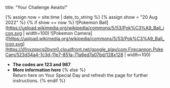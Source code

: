 title: "Your Challenge Awaits!"

{% assign now = site.time | date_to_string %}
{% assign show = "20 Aug 2022" %}
{% if show == now %}
  ![Pokemon Ball](https://upload.wikimedia.org/wikipedia/commons/5/53/Pok%C3%A9_Ball_icon.svg | width=100) ![Pokemon Camera]([https://upload.wikimedia.org/wikipedia/commons/5/53/Pok%C3%A9_Ball_icon.svg](https://d1nxzqpcg2bym0.cloudfront.net/google_play/com.Firecannon.PokeCam/523d34a4-1c3d-11e7-851a-71a6ed7a07bd/128x128 | width=100)
  - **The codes are 123 and 987**
  - **More information here**
{% else %}  
  Return here on Your Special Day and refresh the page for further instructions.
{% endif %}
